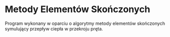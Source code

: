 # Metody Elementów Skończonych
Program wykonany w oparciu o algorytmy metody elementów skończonych symulujący przepływ ciepła w przekroju pręta.

